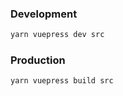 ### Development
```bash
yarn vuepress dev src
```

### Production
```bash
yarn vuepress build src
```